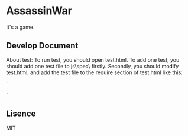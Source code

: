 AssassinWar
=============================
It's a game.

Develop Document
-----------------------------
About test:
To run test, you should open test.html.
To add one test, you should add one test file to js\spec\ firstly. Secondly, you should modify test.html, and add the test file to the require section of test.html like this:

`
<script>
        require([
                    // 要执行的测试文件，添加在这里.
                    "spec/personSpec",
                    "spec/projectionSpec"
                ], function () {
                    jasmine.getEnv().execute();
                });
</script>
`

Lisence
-----------------------------
MIT
